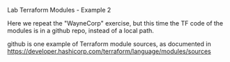 Lab Terraform Modules - Example 2

Here we repeat the "WayneCorp" exercise, but this time the TF code of the modules is in a github repo, instead of a local path.

github is one example of Terraform module sources, as documented in 
https://developer.hashicorp.com/terraform/language/modules/sources



